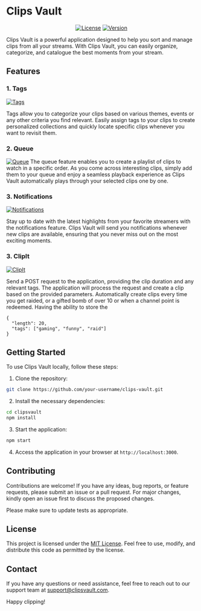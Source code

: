 # Clips Vault

<div align="center">
  <a href="https://opensource.org/licenses/MIT"><img src="https://img.shields.io/badge/license-MIT-blue.svg" alt="License"></a>
  <a href="#"><img src="https://img.shields.io/badge/version-1.0.0-orange.svg" alt="Version"></a>
</div>

Clips Vault is a powerful application designed to help you sort and manage clips from all your streams. With Clips Vault, you can easily organize, categorize, and catalogue the best moments from your stream.

## Features

### 1. Tags
[![Tags](https://img.shields.io/badge/feature-Tags-green.svg)]()

Tags allow you to categorize your clips based on various themes, events or any other criteria you find relevant. Easily assign tags to your clips to create personalized collections and quickly locate specific clips whenever you want to revisit them.

### 2. Queue
[![Queue](https://img.shields.io/badge/feature-Queue-blue.svg)]()
The queue feature enables you to create a playlist of clips to watch in a specific order. As you come across interesting clips, simply add them to your queue and enjoy a seamless playback experience as Clips Vault automatically plays through your selected clips one by one.

### 3. Notifications
[![Notifications](https://img.shields.io/badge/feature-Notifications-yellow.svg)]()

Stay up to date with the latest highlights from your favorite streamers with the notifications feature. Clips Vault will send you notifications whenever new clips are available, ensuring that you never miss out on the most exciting moments.

### 3. ClipIt
[![ClipIt](https://img.shields.io/badge/feature-ClipIt-red.svg)]()

Send a POST request to the application, providing the clip duration and any relevant tags. The application will process the request and create a clip based on the provided parameters. Automatically create clips every time you get raided, or a gifted bomb of over 10 or when a channel point is redeemed. Having the ability to store the
```
{
  "length": 20,
  "tags": ["gaming", "funny", "raid"]
}
```

## Getting Started

To use Clips Vault locally, follow these steps:

1. Clone the repository:

```bash
git clone https://github.com/your-username/clips-vault.git
```

2. Install the necessary dependencies:

```bash
cd clipsvault
npm install
```

3. Start the application:

```bash
npm start
```

4. Access the application in your browser at `http://localhost:3000`.

## Contributing

Contributions are welcome! If you have any ideas, bug reports, or feature requests, please submit an issue or a pull request. For major changes, kindly open an issue first to discuss the proposed changes.

Please make sure to update tests as appropriate.

## License

This project is licensed under the [MIT License](https://opensource.org/licenses/MIT). Feel free to use, modify, and distribute this code as permitted by the license.

## Contact

If you have any questions or need assistance, feel free to reach out to our support team at support@clipsvault.com.

Happy clipping!
